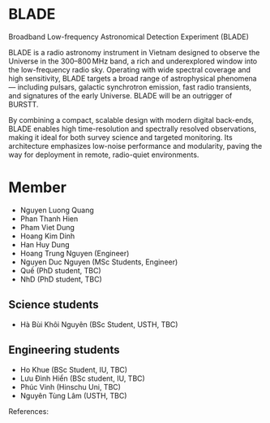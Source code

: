 # BLADE
 Broadband Low-frequency Astronomical Detection Experiment (BLADE)

BLADE is a radio astronomy instrument in Vietnam designed to observe the Universe in the 300–800 MHz band, a rich and underexplored window into the low-frequency radio sky. Operating with wide spectral coverage and high sensitivity, BLADE targets a broad range of astrophysical phenomena — including pulsars, galactic synchrotron emission, fast radio transients, and signatures of the early Universe. BLADE will be an outrigger of BURSTT. 

By combining a compact, scalable design with modern digital back-ends, BLADE enables high time-resolution and spectrally resolved observations, making it ideal for both survey science and targeted monitoring. Its architecture emphasizes low-noise performance and modularity, paving the way for deployment in remote, radio-quiet environments.

# Member
- Nguyen Luong Quang  
- Phan Thanh Hien  
- Pham Viet Dung  
- Hoang Kim Dinh  
- Han Huy Dung  
- Hoang Trung Nguyen (Engineer)  
- Nguyen Duc Nguyen (MSc Students, Engineer)
- Quế (PhD student, TBC)
- NhD (PhD student, TBC) 
## Science students
- Hà Bùi Khôi Nguyên (BSc Student, USTH, TBC)

## Engineering students
- Ho Khue (BSc Student, IU, TBC)
- Lưu Đình Hiển (BSc student, IU, TBC)
- Phúc Vinh (Hinschu Uni, TBC)
- Nguyên Tùng Lâm (USTH, TBC)


References:

